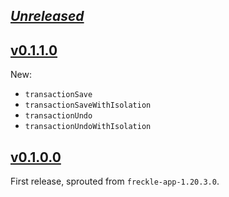 ## [_Unreleased_](https://github.com/freckle/persistent-sql-lifted/compare/persistent-sql-lifted-v0.1.1.0...main)

## [v0.1.1.0](https://github.com/freckle/persistent-sql-lifted/compare/persistent-sql-lifted-v0.1.0.0...persistent-sql-lifted-v0.1.1.0)

New:

- `transactionSave`
- `transactionSaveWithIsolation`
- `transactionUndo`
- `transactionUndoWithIsolation`

## [v0.1.0.0](https://github.com/freckle/persistent-sql-lifted/tree/persistent-sql-lifted-v0.0.0.0/persistent-sql-lifted)

First release, sprouted from `freckle-app-1.20.3.0`.
